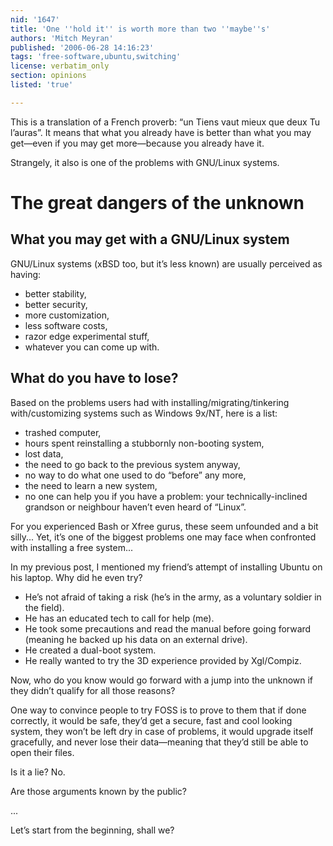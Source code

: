 ```yaml
---
nid: '1647'
title: 'One ''hold it'' is worth more than two ''maybe''s'
authors: 'Mitch Meyran'
published: '2006-06-28 14:16:23'
tags: 'free-software,ubuntu,switching'
license: verbatim_only
section: opinions
listed: 'true'

---
```

This is a translation of a French proverb: “un Tiens vaut mieux que deux Tu l’auras”. It means that what you already have is better than what you may get—even if you may get more—because you already have it.

Strangely, it also is one of the problems with GNU/Linux systems.


<!--break-->



# The great dangers of the unknown


## What you may get with a GNU/Linux system

GNU/Linux systems (xBSD too, but it’s less known) are usually perceived as having:


* better stability,
* better security,
* more customization,
* less software costs,
* razor edge experimental stuff,
* whatever you can come up with.


## What do you have to lose?

Based on the problems users had with installing/migrating/tinkering with/customizing systems such as Windows 9x/NT, here is a list:


* trashed computer,
* hours spent reinstalling a stubbornly non-booting system,
* lost data,
* the need to go back to the previous system anyway,
* no way to do what one used to do “before” any more,
* the need to learn a new system,
* no one can help you if you have a problem: your technically-inclined grandson or neighbour haven’t even heard of “Linux”.

For you experienced Bash or Xfree gurus, these seem unfounded and a bit silly... Yet, it’s one of the biggest problems one may face when confronted with installing a free system...

In my previous post, I mentioned my friend’s attempt of installing Ubuntu on his laptop. Why did he even try?


* He’s not afraid of taking a risk (he’s in the army, as a voluntary soldier in the field).
* He has an educated tech to call for help (me).
* He took some precautions and read the manual before going forward (meaning he backed up his data on an external drive).
* He created a dual-boot system.
* He really wanted to try the 3D experience provided by Xgl/Compiz.

Now, who do you know would go forward with a jump into the unknown if they didn’t qualify for all those reasons?

One way to convince people to try FOSS is to prove to them that if done correctly, it would be safe, they’d get a secure, fast and cool looking system, they won’t be left dry in case of problems, it would upgrade itself gracefully, and never lose their data—meaning that they’d still be able to open their files.

Is it a lie? No.

Are those arguments known by the public?

...

Let’s start from the beginning, shall we?

